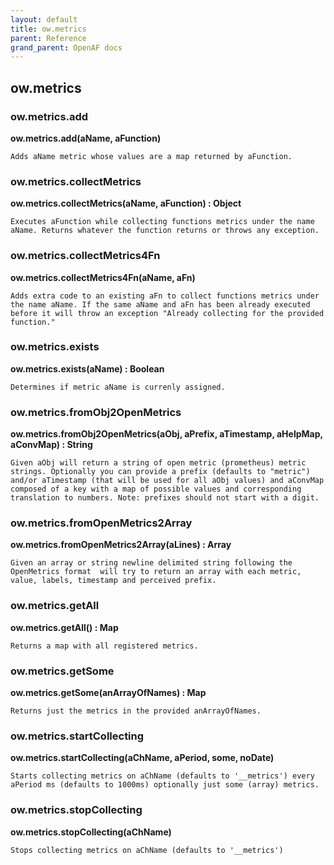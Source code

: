 ```yaml
---
layout: default
title: ow.metrics
parent: Reference
grand_parent: OpenAF docs
---
```



## ow.metrics

### ow.metrics.add

__ow.metrics.add(aName, aFunction)__

````
Adds aName metric whose values are a map returned by aFunction.
````
### ow.metrics.collectMetrics

__ow.metrics.collectMetrics(aName, aFunction) : Object__

````
Executes aFunction while collecting functions metrics under the name aName. Returns whatever the function returns or throws any exception.
````
### ow.metrics.collectMetrics4Fn

__ow.metrics.collectMetrics4Fn(aName, aFn)__

````
Adds extra code to an existing aFn to collect functions metrics under the name aName. If the same aName and aFn has been already executed before it will throw an exception "Already collecting for the provided function."
````
### ow.metrics.exists

__ow.metrics.exists(aName) : Boolean__

````
Determines if metric aName is currenly assigned.
````
### ow.metrics.fromObj2OpenMetrics

__ow.metrics.fromObj2OpenMetrics(aObj, aPrefix, aTimestamp, aHelpMap, aConvMap) : String__

````
Given aObj will return a string of open metric (prometheus) metric strings. Optionally you can provide a prefix (defaults to "metric")  and/or aTimestamp (that will be used for all aObj values) and aConvMap composed of a key with a map of possible values and corresponding translation to numbers. Note: prefixes should not start with a digit.
````
### ow.metrics.fromOpenMetrics2Array

__ow.metrics.fromOpenMetrics2Array(aLines) : Array__

````
Given an array or string newline delimited string following the OpenMetrics format  will try to return an array with each metric, value, labels, timestamp and perceived prefix.
````
### ow.metrics.getAll

__ow.metrics.getAll() : Map__

````
Returns a map with all registered metrics.
````
### ow.metrics.getSome

__ow.metrics.getSome(anArrayOfNames) : Map__

````
Returns just the metrics in the provided anArrayOfNames.
````
### ow.metrics.startCollecting

__ow.metrics.startCollecting(aChName, aPeriod, some, noDate)__

````
Starts collecting metrics on aChName (defaults to '__metrics') every aPeriod ms (defaults to 1000ms) optionally just some (array) metrics.
````
### ow.metrics.stopCollecting

__ow.metrics.stopCollecting(aChName)__

````
Stops collecting metrics on aChName (defaults to '__metrics')
````

